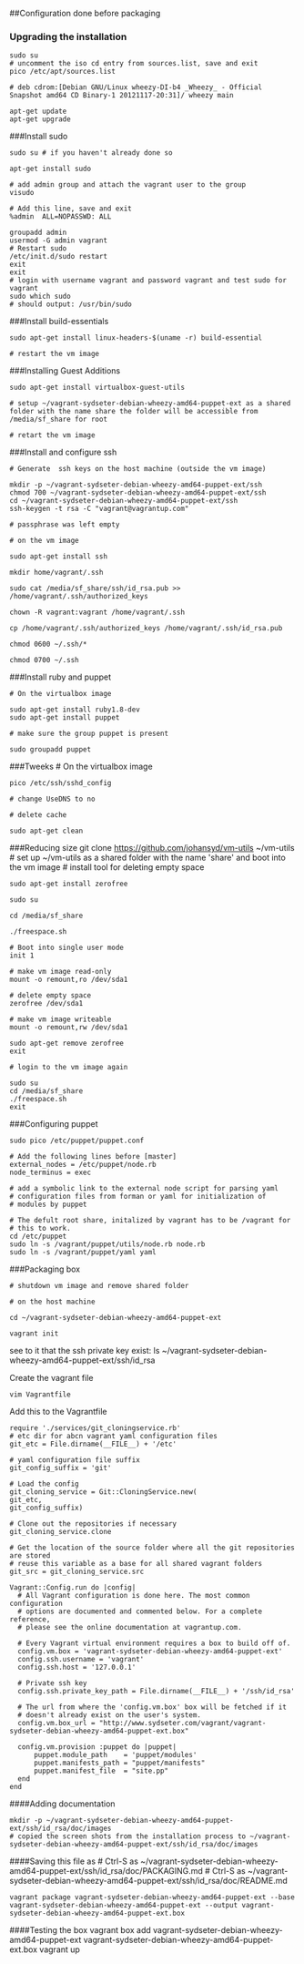 ##Configuration done before packaging

### Upgrading the installation
    sudo su
    # uncomment the iso cd entry from sources.list, save and exit
    pico /etc/apt/sources.list

    # deb cdrom:[Debian GNU/Linux wheezy-DI-b4 _Wheezy_ - Official Snapshot amd64 CD Binary-1 20121117-20:31]/ wheezy main

    apt-get update
    apt-get upgrade

###Install sudo

    sudo su # if you haven't already done so

    apt-get install sudo

    # add admin group and attach the vagrant user to the group
    visudo

    # Add this line, save and exit
    %admin	ALL=NOPASSWD: ALL

    groupadd admin
    usermod -G admin vagrant
    # Restart sudo
    /etc/init.d/sudo restart
    exit 
    exit
    # login with username vagrant and password vagrant and test sudo for vagrant
    sudo which sudo
    # should output: /usr/bin/sudo

###Install build-essentials

    sudo apt-get install linux-headers-$(uname -r) build-essential

    # restart the vm image

###Installing Guest Additions

    sudo apt-get install virtualbox-guest-utils

    # setup ~/vagrant-sydseter-debian-wheezy-amd64-puppet-ext as a shared folder with the name share the folder will be accessible from /media/sf_share for root

    # retart the vm image

###Install and configure ssh

    # Generate  ssh keys on the host machine (outside the vm image)

    mkdir -p ~/vagrant-sydseter-debian-wheezy-amd64-puppet-ext/ssh
    chmod 700 ~/vagrant-sydseter-debian-wheezy-amd64-puppet-ext/ssh
    cd ~/vagrant-sydseter-debian-wheezy-amd64-puppet-ext/ssh
    ssh-keygen -t rsa -C "vagrant@vagrantup.com"

    # passphrase was left empty

    # on the vm image

    sudo apt-get install ssh

    mkdir home/vagrant/.ssh

    sudo cat /media/sf_share/ssh/id_rsa.pub >> /home/vagrant/.ssh/authorized_keys

    chown -R vagrant:vagrant /home/vagrant/.ssh

    cp /home/vagrant/.ssh/authorized_keys /home/vagrant/.ssh/id_rsa.pub

    chmod 0600 ~/.ssh/*

    chmod 0700 ~/.ssh

###Install ruby and puppet

    # On the virtualbox image

    sudo apt-get install ruby1.8-dev
    sudo apt-get install puppet

    # make sure the group puppet is present

    sudo groupadd puppet

###Tweeks
    # On the virtualbox image

    pico /etc/ssh/sshd_config

    # change UseDNS to no

    # delete cache

    sudo apt-get clean
###Reducing size
    git clone https://github.com/johansyd/vm-utils ~/vm-utils
    # set up ~/vm-utils as a shared folder with the name 'share' and boot into the vm image
    # install tool for deleting empty space

    sudo apt-get install zerofree

    sudo su

    cd /media/sf_share
    
    ./freespace.sh
    
    # Boot into single user mode
    init 1

    # make vm image read-only
    mount -o remount,ro /dev/sda1
    
    # delete empty space
    zerofree /dev/sda1

    # make vm image writeable
    mount -o remount,rw /dev/sda1
    
    sudo apt-get remove zerofree
    exit
    
    # login to the vm image again

    sudo su
    cd /media/sf_share
    ./freespace.sh
    exit

###Configuring puppet

    sudo pico /etc/puppet/puppet.conf

    # Add the following lines before [master]
    external_nodes = /etc/puppet/node.rb
    node_terminus = exec

    # add a symbolic link to the external node script for parsing yaml 
    # configuration files from forman or yaml for initialization of 
    # modules by puppet

    # The defult root share, initalized by vagrant has to be /vagrant for
    # this to work.
    cd /etc/puppet
    sudo ln -s /vagrant/puppet/utils/node.rb node.rb
    sudo ln -s /vagrant/puppet/yaml yaml

###Packaging box

    # shutdown vm image and remove shared folder

    # on the host machine

    cd ~/vagrant-sydseter-debian-wheezy-amd64-puppet-ext

    vagrant init


see to it that the ssh private key exist:
    ls ~/vagrant-sydseter-debian-wheezy-amd64-puppet-ext/ssh/id_rsa

Create the vagrant file

    vim Vagrantfile

Add this to the Vagrantfile

    require './services/git_cloningservice.rb'
    # etc dir for abcn vagrant yaml configuration files 
    git_etc = File.dirname(__FILE__) + '/etc'

    # yaml configuration file suffix
    git_config_suffix = 'git'

    # Load the config
    git_cloning_service = Git::CloningService.new(
    git_etc, 
    git_config_suffix)

    # Clone out the repositories if necessary
    git_cloning_service.clone

    # Get the location of the source folder where all the git repositories are stored
    # reuse this variable as a base for all shared vagrant folders
    git_src = git_cloning_service.src

    Vagrant::Config.run do |config|
      # All Vagrant configuration is done here. The most common configuration
      # options are documented and commented below. For a complete reference,
      # please see the online documentation at vagrantup.com.

      # Every Vagrant virtual environment requires a box to build off of.
      config.vm.box = 'vagrant-sydseter-debian-wheezy-amd64-puppet-ext'
      config.ssh.username = 'vagrant'
      config.ssh.host = '127.0.0.1'

      # Private ssh key
      config.ssh.private_key_path = File.dirname(__FILE__) + '/ssh/id_rsa'

      # The url from where the 'config.vm.box' box will be fetched if it
      # doesn't already exist on the user's system.
      config.vm.box_url = "http://www.sydseter.com/vagrant/vagrant-sydseter-debian-wheezy-amd64-puppet-ext.box"

      config.vm.provision :puppet do |puppet|
          puppet.module_path    = 'puppet/modules'
          puppet.manifests_path = "puppet/manifests"
          puppet.manifest_file  = "site.pp"
      end
    end

####Adding documentation

    mkdir -p ~/vagrant-sydseter-debian-wheezy-amd64-puppet-ext/ssh/id_rsa/doc/images
    # copied the screen shots from the installation process to ~/vagrant-sydseter-debian-wheezy-amd64-puppet-ext/ssh/id_rsa/doc/images

####Saving this file as
    # Ctrl-S as ~/vagrant-sydseter-debian-wheezy-amd64-puppet-ext/ssh/id_rsa/doc/PACKAGING.md
    # Ctrl-S as ~/vagrant-sydseter-debian-wheezy-amd64-puppet-ext/ssh/id_rsa/doc/README.md

    vagrant package vagrant-sydseter-debian-wheezy-amd64-puppet-ext --base vagrant-sydseter-debian-wheezy-amd64-puppet-ext --output vagrant-sydseter-debian-wheezy-amd64-puppet-ext.box

####Testing the box
    vagrant box add vagrant-sydseter-debian-wheezy-amd64-puppet-ext vagrant-sydseter-debian-wheezy-amd64-puppet-ext.box
    vagrant up
